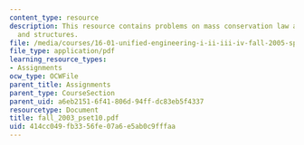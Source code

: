 ```yaml
---
content_type: resource
description: This resource contains problems on mass conservation law and materials
  and structures.
file: /media/courses/16-01-unified-engineering-i-ii-iii-iv-fall-2005-spring-2006/414cc049fb3356fe07a6e5ab0c9fffaa_fall_2003_pset10.pdf
file_type: application/pdf
learning_resource_types:
- Assignments
ocw_type: OCWFile
parent_title: Assignments
parent_type: CourseSection
parent_uid: a6eb2151-6f41-806d-94ff-dc83eb5f4337
resourcetype: Document
title: fall_2003_pset10.pdf
uid: 414cc049-fb33-56fe-07a6-e5ab0c9fffaa
---
```

